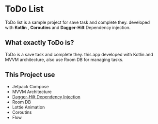 # ToDo List

ToDo list is a sample project for save task and complete they. 
developed with **Kotlin** , **Coroutins** and **Dagger-Hilt** Dependency injection.

## What exactly ToDo is?

ToDo is a save task and complete they. this app developed with Kotlin and MVVM architecture, also use Room DB for managing tasks. 

## This Project use

- Jetpack Compose
- MVVM Architecture
- [Dagger-Hilt Dependency Injection](https://dagger.dev/hilt/)
- Room DB
- Lottie Animation
- Coroutins
- Flow
